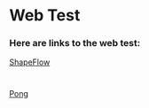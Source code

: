 # Web Test

### Here are links to the web test:

[ShapeFlow](https://raidermakerspace.github.io/webGLTesting/shapeflow/index.html)
#      
[Pong](https://raidermakerspace.github.io/webGLTesting/pong/index.html)
